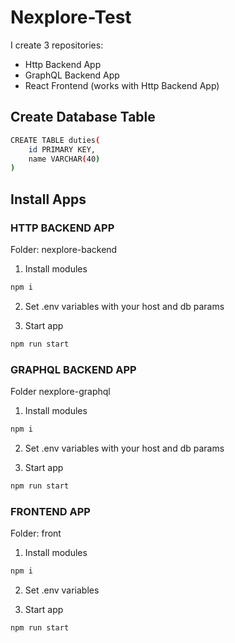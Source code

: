 # Nexplore-Test

I create 3 repositories:

- Http Backend App
- GraphQL Backend App
- React Frontend (works with Http Backend App)

## Create Database Table

```bash
CREATE TABLE duties(
    id PRIMARY KEY,
    name VARCHAR(40)
)
```

## Install Apps

### HTTP BACKEND APP

Folder: nexplore-backend

1. Install modules

```bash
npm i
```

2. Set .env variables with your host and db params

3. Start app

```bash
npm run start
```

### GRAPHQL BACKEND APP

Folder nexplore-graphql

1. Install modules

```bash
npm i
```

2. Set .env variables with your host and db params

3. Start app

```bash
npm run start
```

### FRONTEND APP

Folder: front

1. Install modules

```bash
npm i
```

2. Set .env variables

3. Start app

```bash
npm run start
```
